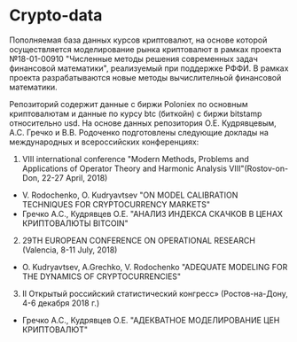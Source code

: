 # Crypto-data
Пополняемая база данных курсов криптовалют, на основе которой осуществляется моделирование рынка криптовалют в рамках проекта  №18-01-00910 "Численные методы решения современных задач финансовой математики", реализуемый при поддержке РФФИ. В рамках проекта разрабатываются новые методы вычислителньой финансовой математики.

Репозиторий содержит данные с биржи Poloniex по основным криптовалютам и данные по курсу btc (биткойн) с биржи bitstamp 
относительно usd. На основе данных репозитория О.Е. Кудрявцевым, А.С. Гречко и В.В. Родоченко подготовлены следующие доклады на международных и всероссийских конференциях:
1. VIII international conference "Modern Methods, Problems and Applications of Operator Theory and Harmonic Analysis VIII"(Rostov-on-Don, 22-27 April, 2018) 
- V. Rodochenko, O. Kudryavtsev "ON MODEL CALIBRATION TECHNIQUES FOR CRYPTOCURRENCY MARKETS"
- Гречко А.С., Кудрявцев О.Е. "АНАЛИЗ ИНДЕКСА СКАЧКОВ В ЦЕНАХ КРИПТОВАЛЮТЫ BITCOIN"
2. 29TH EUROPEAN CONFERENCE ON OPERATIONAL RESEARCH (Valencia, 8-11 July, 2018)
- O. Kudryavtsev, A.Grechko, V. Rodochenko "ADEQUATE MODELING FOR THE DYNAMICS OF CRYPTOCURRENCIES"
3. II Открытый российский статистический конгресс» (Ростов-на-Дону, 4-6 декабря 2018 г.)
- Гречко А.С., Кудрявцев О.Е. "АДЕКВАТНОЕ МОДЕЛИРОВАНИЕ ЦЕН КРИПТОВАЛЮТ"
